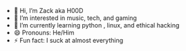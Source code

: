 - 👋 Hi, I’m Zack aka H00D
- 👀 I’m interested in music, tech, and gaming
- 🌱 I’m currently learning python , linux, and ethical hacking
- 😄 Pronouns: He/Him
- ⚡ Fun fact: I suck at almost everything

<!---
2H00D/2H00D is a ✨ special ✨ repository because its `README.md` (this file) appears on your GitHub profile.
You can click the Preview link to take a look at your changes.
--->
